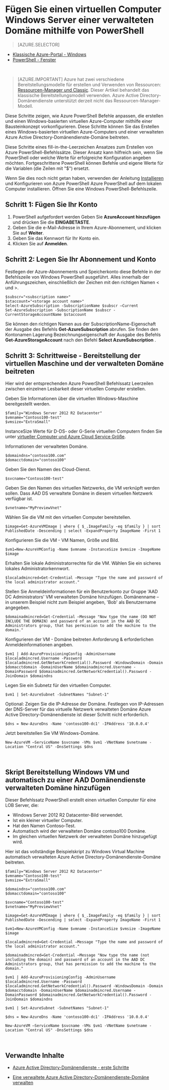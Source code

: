 <properties
    pageTitle="Azure Active Directory Domain Services: Administration Guide | Microsoft Azure"
    description="Fügen Sie eine virtuellen Windows-Maschine einer verwalteten Domäne Azure PowerShell mit klassischen Bereitstellungsmodell."
    services="active-directory-ds"
    documentationCenter=""
    authors="mahesh-unnikrishnan"
    manager="stevenpo"
    editor="curtand"/>

<tags
    ms.service="active-directory-ds"
    ms.workload="identity"
    ms.tgt_pltfrm="na"
    ms.devlang="na"
    ms.topic="article"
    ms.date="10/01/2016"
    ms.author="maheshu"/>


# <a name="join-a-windows-server-virtual-machine-to-a-managed-domain-using-powershell"></a>Fügen Sie einen virtuellen Computer Windows Server einer verwalteten Domäne mithilfe von PowerShell

> [AZURE.SELECTOR]
- [Klassische Azure-Portal - Windows](active-directory-ds-admin-guide-join-windows-vm.md)
- [PowerShell - Fenster](active-directory-ds-admin-guide-join-windows-vm-classic-powershell.md)

<br>

> [AZURE.IMPORTANT] Azure hat zwei verschiedene Bereitstellungsmodelle für erstellen und Verwenden von Ressourcen: [Ressourcen-Manager und Classic](../resource-manager-deployment-model.md). Dieser Artikel behandelt das klassische Bereitstellungsmodell verwenden. Azure Active Directory-Domänendienste unterstützt derzeit nicht das Ressourcen-Manager-Modell.

Diese Schritte zeigen, wie Azure PowerShell Befehle anpassen, die erstellen und einen Windows-basierten virtuellen Azure-Computer mithilfe einer Bausteinkonzept vorkonfigurieren. Diese Schritte können Sie das Erstellen eines Windows-basierten virtuellen Azure-Computers und einer verwalteten Azure Active Directory-Domänendienste-Domäne beitreten.

Diese Schritte eines fill-in-the-Leerzeichen Ansatzes zum Erstellen von Azure PowerShell-Befehlssätze. Dieser Ansatz kann hilfreich sein, wenn Sie PowerShell oder welche Werte für erfolgreiche Konfiguration angeben möchten. Fortgeschrittene PowerShell können Befehle und eigene Werte für die Variablen (die Zeilen mit "$") ersetzt.

Wenn Sie dies noch nicht getan haben, verwenden der Anleitung [Installieren](../powershell-install-configure.md) und Konfigurieren von Azure PowerShell Azure PowerShell auf dem lokalen Computer installieren. Öffnen Sie eine Windows PowerShell-Befehlszeile.

## <a name="step-1-add-your-account"></a>Schritt 1: Fügen Sie Ihr Konto

1. PowerShell aufgefordert werden Geben Sie **AzureAccount hinzufügen** und drücken Sie die **EINGABETASTE**.
2. Geben Sie die e-Mail-Adresse in Ihrem Azure-Abonnement, und klicken Sie auf **Weiter**.
3. Geben Sie das Kennwort für Ihr Konto ein.
4. Klicken Sie auf **Anmelden**.

## <a name="step-2-set-your-subscription-and-storage-account"></a>Schritt 2: Legen Sie Ihr Abonnement und Konto

Festlegen der Azure-Abonnements und Speicherkonto diese Befehle in der Befehlszeile von Windows PowerShell ausgeführt. Alles innerhalb der Anführungszeichen, einschließlich der Zeichen mit den richtigen Namen < und >.

    $subscr="<subscription name>"
    $staccount="<storage account name>"
    Select-AzureSubscription -SubscriptionName $subscr –Current
    Set-AzureSubscription -SubscriptionName $subscr -CurrentStorageAccountName $staccount

Sie können den richtigen Namen aus der SubscriptionName-Eigenschaft der Ausgabe des Befehls **Get-AzureSubscription** abrufen. Sie finden den Kontonamen Lagerung Bezeichnungseigenschaft der Ausgabe des Befehls **Get-AzureStorageAccount** nach den Befehl **Select AzureSubscription** .


## <a name="step-3-step-by-step-walkthrough---provision-the-virtual-machine-and-join-it-to-the-managed-domain"></a>Schritt 3: Schrittweise - Bereitstellung der virtuellen Maschine und der verwalteten Domäne beitreten
Hier wird der entsprechenden Azure PowerShell Befehlssatz Leerzeilen zwischen einzelnen Lesbarkeit dieser virtuellen Computer erstellen.

Geben Sie Informationen über die virtuellen Windows-Maschine bereitgestellt werden.

    $family="Windows Server 2012 R2 Datacenter"
    $vmname="Contoso100-test"
    $vmsize="ExtraSmall"

InstanceSize Werte für D-DS- oder G-Serie virtuellen Computern finden Sie unter [virtueller Computer und Azure Cloud Service Größe](https://msdn.microsoft.com/library/azure/dn197896.aspx).

Informationen der verwalteten Domäne.

    $domaindns="contoso100.com"
    $domacctdomain="contoso100"

Geben Sie den Namen des Cloud-Dienst.

    $svcname="Contoso100-test"

Geben Sie den Namen des virtuellen Netzwerks, die VM verknüpft werden sollen. Dass AAD DS verwaltete Domäne in diesem virtuellen Netzwerk verfügbar ist.

    $vnetname="MyPreviewVnet"

Wählen Sie die VM mit den virtuellen Computer bereitstellen.

    $image=Get-AzureVMImage | where { $_.ImageFamily -eq $family } | sort PublishedDate -Descending | select -ExpandProperty ImageName -First 1

Konfigurieren Sie die VM - VM Namen, Größe und Bild.

    $vm1=New-AzureVMConfig -Name $vmname -InstanceSize $vmsize -ImageName $image

Erhalten Sie lokale Administratorrechte für die VM. Wählen Sie ein sicheres lokales Administratorkennwort.

    $localadmincred=Get-Credential –Message "Type the name and password of the local administrator account."

Stellen Sie Anmeldeinformationen für ein Benutzerkonto zur Gruppe 'AAD DC Administrators' VM verwalteten Domäne hinzufügen. Domänenname – in unserem Beispiel nicht zum Beispiel angeben, 'Bob' als Benutzername angegeben.

    $domainadmincred=Get-Credential –Message "Now type the name (DO NOT INCLUDE THE DOMAIN) and password of an account in the AAD DC Administrators group, that has permission to add the machine to the domain."

Konfigurieren der VM - Domäne beitreten Anforderung & erforderlichen Anmeldeinformationen angeben.

    $vm1 | Add-AzureProvisioningConfig -AdminUsername $localadmincred.Username -Password $localadmincred.GetNetworkCredential().Password -WindowsDomain -Domain $domacctdomain -DomainUserName $domainadmincred.Username -DomainPassword $domainadmincred.GetNetworkCredential().Password -JoinDomain $domaindns

Legen Sie ein Subnetz für den virtuellen Computer.

    $vm1 | Set-AzureSubnet -SubnetNames "Subnet-1"

Optional: Zeigen Sie die IP-Adresse der Domäne. Festlegen von IP-Adressen der DNS-Server für das virtuelle Netzwerk verwalteten Domäne Azure Active Directory-Domänendienste ist dieser Schritt nicht erforderlich.

    $dns = New-AzureDns -Name 'contoso100-dc1' -IPAddress '10.0.0.4'

Jetzt bereitstellen Sie VM Windows-Domäne.

    New-AzureVM –ServiceName $svcname -VMs $vm1 -VNetName $vnetname -Location "Central US" -DnsSettings $dns

<br>

## <a name="script-to-provision-a-windows-vm-and-automatically-join-it-to-an-aad-domain-services-managed-domain"></a>Skript Bereitstellung Windows VM und automatisch zu einer AAD Domänendienste verwalteten Domäne hinzufügen
Dieser Befehlssatz PowerShell erstellt einen virtuellen Computer für eine LOB Server, die:

- Windows Server 2012 R2 Datacenter-Bild verwendet.
- Ist ein kleiner virtueller Computer.
- Hat den Namen Contoso-Test.
- Automatisch wird der verwalteten Domäne contoso100 Domäne.
- Im gleichen virtuellen Netzwerk der verwalteten Domäne hinzugefügt wird.

Hier ist das vollständige Beispielskript zu Windows Virtual Machine automatisch verwalteten Azure Active Directory-Domänendienste-Domäne beitreten.

    $family="Windows Server 2012 R2 Datacenter"
    $vmname="Contoso100-test"
    $vmsize="ExtraSmall"

    $domaindns="contoso100.com"
    $domacctdomain="contoso100"

    $svcname="Contoso100-test"
    $vnetname="MyPreviewVnet"

    $image=Get-AzureVMImage | where { $_.ImageFamily -eq $family } | sort PublishedDate -Descending | select -ExpandProperty ImageName -First 1

    $vm1=New-AzureVMConfig -Name $vmname -InstanceSize $vmsize -ImageName $image

    $localadmincred=Get-Credential –Message "Type the name and password of the local administrator account."

    $domainadmincred=Get-Credential –Message "Now type the name (not including the domain) and password of an account in the AAD DC Administrators group, that has permission to add the machine to the domain."

    $vm1 | Add-AzureProvisioningConfig -AdminUsername $localadmincred.Username -Password $localadmincred.GetNetworkCredential().Password -WindowsDomain -Domain $domacctdomain -DomainUserName $domainadmincred.Username -DomainPassword $domainadmincred.GetNetworkCredential().Password -JoinDomain $domaindns

    $vm1 | Set-AzureSubnet -SubnetNames "Subnet-1"

    $dns = New-AzureDns -Name 'contoso100-dc1' -IPAddress '10.0.0.4'

    New-AzureVM –ServiceName $svcname -VMs $vm1 -VNetName $vnetname -Location "Central US" -DnsSettings $dns

<br>

## <a name="related-content"></a>Verwandte Inhalte
- [Azure Active Directory-Domänendienste - erste Schritte](./active-directory-ds-getting-started.md)

- [Eine verwaltete Azure Active Directory-Domänendienste-Domäne verwalten](./active-directory-ds-admin-guide-administer-domain.md)
